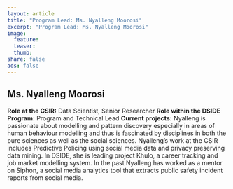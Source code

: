 ```yaml
---
layout: article
title: "Program Lead: Ms. Nyalleng Moorosi"
excerpt: "Program Lead: Ms. Nyalleng Moorosi"
image:
  feature:
  teaser:
  thumb:  
share: false
ads: false
---
```


## Ms. Nyalleng Moorosi

**Role at the CSIR:**  Data Scientist, Senior Researcher
**Role within the DSIDE Program:** Program and Technical Lead
**Current projects:** Nyalleng is passionate about modelling and pattern discovery especially in areas of human behaviour modelling and thus is fascinated by disciplines in both the pure sciences as well as the social sciences. Nyalleng’s work at the CSIR includes Predictive Policing using social media data and privacy preserving data mining. In DSIDE, she is leading project Khulo, a career tracking and job market modelling system. In the past Nyalleng has worked as a mentor on Siphon, a social media analytics tool that extracts public safety incident reports from social media.
